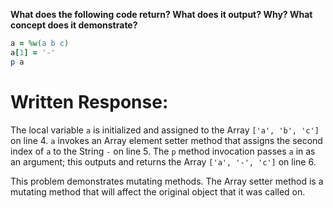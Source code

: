 **What does the following code return? What does it output? Why? What concept does it demonstrate?**

```ruby
a = %w(a b c)
a[1] = '-'
p a
```
# Written Response:

The local variable `a` is initialized and assigned to the Array `['a', 'b', 'c']` on line 4.
`a` invokes an Array element setter method that assigns the second index of `a` to the String `-` on line 5.
The `p` method invocation passes `a` in as an argument; this outputs and returns the Array `['a', '-', 'c']` on line 6.

This problem demonstrates mutating methods. The Array setter method is a mutating method that will affect the original object that it was called on.